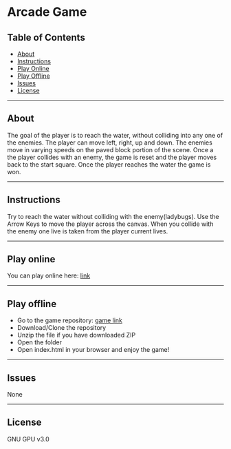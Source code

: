 # Arcade Game

## Table of Contents

* [About](#about)
* [Instructions](#instructions)
* [Play Online](#play-online)
* [Play Offline](#play-offline)
* [Issues](#issues)
* [License](#license)

***

## About

The goal of the player is to reach the water, without colliding into any one of the enemies. The player can move left, right, up and down. The enemies move in varying speeds on the paved block portion of the scene. Once a the player collides with an enemy, the game is reset and the player moves back to the start square. Once the player reaches the water the game is won.

***

## Instructions

Try to reach the water without colliding with the enemy(ladybugs).
Use the Arrow Keys to move the player across the canvas.
When you collide with the enemy one live is taken from the player current lives.

***

## Play online

You can play online here: [link](https://andyfv.github.io/arcade-game/)

***

## Play offline

- Go to the game repository: [game link](https://github.com/andyfv/arcade-game)
- Download/Clone the repository
- Unzip the file if you have downloaded ZIP
- Open the folder
- Open index.html in your browser and enjoy the game!

***

## Issues

None

***

## License

GNU GPU v3.0

